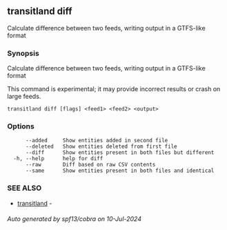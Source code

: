 ## transitland diff

Calculate difference between two feeds, writing output in a GTFS-like format

### Synopsis

Calculate difference between two feeds, writing output in a GTFS-like format

This command is experimental; it may provide incorrect results or crash on large feeds.

```
transitland diff [flags] <feed1> <feed2> <output>
```

### Options

```
      --added     Show entities added in second file
      --deleted   Show entities deleted from first file
      --diff      Show entities present in both files but different
  -h, --help      help for diff
      --raw       Diff based on raw CSV contents
      --same      Show entities present in both files and identical
```

### SEE ALSO

* [transitland](transitland.md)	 - 

###### Auto generated by spf13/cobra on 10-Jul-2024

